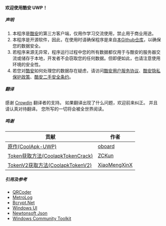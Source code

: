 #### 欢迎使用酷安 UWP！

##### 声明
1. 本程序是[酷安](https://coolapk.com)的第三方客户端，仅用作学习交流使用，禁止用于商业用途。
2. 本程序是开源软件，因此，在使用时请确保程序是来自[本Github仓库](https://github.com/Coolapk-UWP/Coolapk-UWP)，以确保您的数据安全。
3. 若程序来源无异常，程序运行过程中您的所有数据都仅用于与酷安的服务器交流或储存于本地，开发者不会窃取您的任何数据。但即便如此，也请注意使用环境的安全性。
4. 若您对[酷安](https://coolapk.com)如何处理您的数据存在疑虑，请访问[酷安用户服务协议](https://m.coolapk.com/mp/user/agreement)、[酷安隐私保护政策](https://m.coolapk.com/mp/user/privacy)、[酷安二手安全条约](https://m.coolapk.com/mp/user/ershouAgreement)。

##### 翻译
感谢 [Crowdin](https://crowdin.com/project/CoolapkUWP "Crowdin") 翻译者的支持。 如果翻译出现了什么问题，欢迎前来纠正。 并且请认真对待翻译。 您所写的一切将会被全世界阅读。

##### 鸣谢
| 贡献                                                                                | 作者                                              |
| --------------------------------------------------------------------------------- | ----------------------------------------------- |
| [原作(CoolApk-UWP)](https://github.com/oboard/CoolApk-UWP)                          | [oboard](https://github.com/oboard)             |
| [Token获取方法(CoolapkTokenCrack)](https://github.com/ZCKun/CoolapkTokenCrack)        | [ZCKun](https://github.com/ZCKun)               |
| [TokenV2获取方法(CoolapkTokenV2)](https://github.com/XiaoMengXinX/FuckCoolapkTokenV2) | [XiaoMengXinX](https://github.com/XiaoMengXinX) |

##### 引用及参考
- [QRCoder](https://github.com/codebude/QRCoder)
- [MetroLog](https://github.com/novotnyllc/MetroLog)
- [Bcrypt.Net](https://github.com/BcryptNet/bcrypt.net)
- [Windows UI](https://github.com/microsoft/microsoft-ui-xaml "Windows UI")
- [Newtonsoft Json](https://www.newtonsoft.com/json)
- [Windows Community Toolkit](https://github.com/CommunityToolkit/WindowsCommunityToolkit "Windows Community Toolkit")
